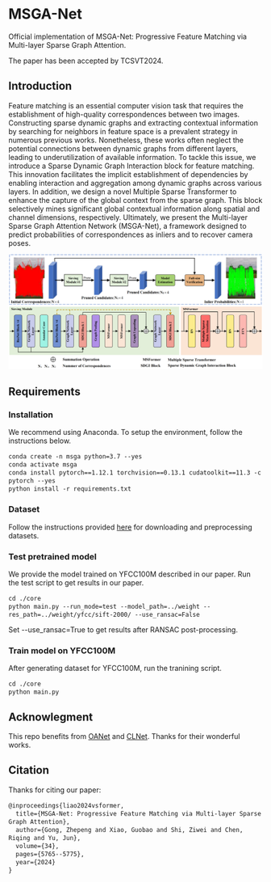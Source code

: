 # MSGA-Net
Official implementation of MSGA-Net: Progressive Feature Matching via Multi-layer Sparse Graph Attention.

The paper has been accepted by TCSVT2024.

## Introduction
Feature matching is an essential computer vision task that requires the establishment of high-quality correspondences between two images. Constructing sparse dynamic graphs and extracting contextual information by searching for neighbors in feature space is a prevalent strategy in numerous previous works. Nonetheless, these works often neglect the potential connections between dynamic graphs from different layers, leading to underutilization of available information. To tackle this issue, we introduce a Sparse Dynamic Graph Interaction block for feature matching. This innovation facilitates the implicit establishment of dependencies by enabling interaction and aggregation among dynamic graphs across various layers. In addition, we design a novel Multiple Sparse Transformer to enhance the capture of the global context from the sparse graph. This block selectively mines significant global contextual information along spatial and channel dimensions, respectively. Ultimately, we present the Multi-layer Sparse Graph Attention Network (MSGA-Net), a framework designed to predict probabilities of correspondences as inliers and to recover camera poses.


![image](https://github.com/gongzhepeng/MSGA-Net/blob/main/Frame.png)

## Requirements

### Installation
We recommend using Anaconda. To setup the environment, follow the instructions below.
```
conda create -n msga python=3.7 --yes
conda activate msga
conda install pytorch==1.12.1 torchvision==0.13.1 cudatoolkit==11.3 -c pytorch --yes
python install -r requirements.txt
```

### Dataset
Follow the instructions provided [here](https://github.com/zjhthu/OANet) for downloading and preprocessing datasets. 

### Test pretrained model
We provide the model trained on YFCC100M described in our paper. Run the test script to get results in our paper.
```
cd ./core 
python main.py --run_mode=test --model_path=../weight --res_path=../weight/yfcc/sift-2000/ --use_ransac=False
```
Set --use_ransac=True to get results after RANSAC post-processing.

### Train model on YFCC100M
After generating dataset for YFCC100M, run the tranining script.
```
cd ./core 
python main.py
```

## Acknowlegment
This repo benefits from [OANet](https://github.com/zjhthu/OANet) and [CLNet](https://github.com/sailor-z/CLNet). Thanks for their wonderful works.

## Citation
Thanks for citing our paper:
```
@inproceedings{liao2024vsformer,
  title={MSGA-Net: Progressive Feature Matching via Multi-layer Sparse Graph Attention},
  author={Gong, Zhepeng and Xiao, Guobao and Shi, Ziwei and Chen, Riqing and Yu, Jun},
  volume={34},
  pages={5765--5775},
  year={2024}
}
```
